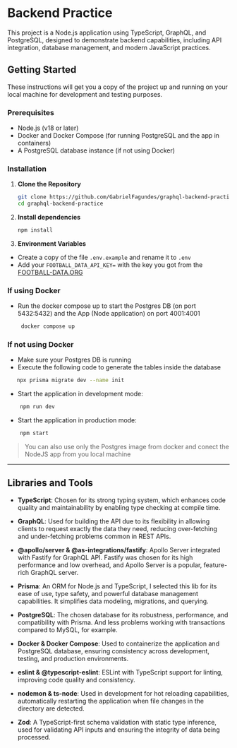 # Backend Practice

This project is a Node.js application using TypeScript, GraphQL, and PostgreSQL, designed to demonstrate backend capabilities, including API integration, database management, and modern JavaScript practices.

## Getting Started

These instructions will get you a copy of the project up and running on your local machine for development and testing purposes.

### Prerequisites

-   Node.js (v18 or later)
-   Docker and Docker Compose (for running PostgreSQL and the app in containers)
-   A PostgreSQL database instance (if not using Docker)

### Installation

1. **Clone the Repository**

    ```sh
    git clone https://github.com/GabrielFagundes/graphql-backend-practice.git
    cd graphql-backend-practice
    ```

2. **Install dependencies**

    ```sh
    npm install
    ```

3. **Environment Variables**

-   Create a copy of the file `.env.example` and rename it to `.env`
-   Add your `FOOTBALL_DATA_API_KEY=` with the key you got from the [FOOTBALL-DATA.ORG](https://www.football-data.org/client/home)

### If using Docker

-   Run the docker compose up to start the Postgres DB (on port 5432:5432) and the App (Node application) on port 4001:4001
    ```sh
     docker compose up
    ```

### If not using Docker

-   Make sure your Postgres DB is running
-   Execute the following code to generate the tables inside the database

```sh
   npx prisma migrate dev --name init
```

-   Start the application in development mode:

```sh
    npm run dev
```

-   Start the application in production mode:

```sh
    npm start
```

> You can also use only the Postgres image from docker and conect the NodeJS app from you local machine

---

## Libraries and Tools

-   **TypeScript**: Chosen for its strong typing system, which enhances code quality and maintainability by enabling type checking at compile time.

-   **GraphQL**: Used for building the API due to its flexibility in allowing clients to request exactly the data they need, reducing over-fetching and under-fetching problems common in REST APIs.

-   **@apollo/server & @as-integrations/fastify**: Apollo Server integrated with Fastify for GraphQL API. Fastify was chosen for its high performance and low overhead, and Apollo Server is a popular, feature-rich GraphQL server.

-   **Prisma**: An ORM for Node.js and TypeScript, I selected this lib for its ease of use, type safety, and powerful database management capabilities. It simplifies data modeling, migrations, and querying.

-   **PostgreSQL**: The chosen database for its robustness, performance, and compatibility with Prisma. And less problems working with transactions compared to MySQL, for example.

-   **Docker & Docker Compose**: Used to containerize the application and PostgreSQL database, ensuring consistency across development, testing, and production environments.

-   **eslint & @typescript-eslint**: ESLint with TypeScript support for linting, improving code quality and consistency.

-   **nodemon & ts-node**: Used in development for hot reloading capabilities, automatically restarting the application when file changes in the directory are detected.

-   **Zod**: A TypeScript-first schema validation with static type inference, used for validating API inputs and ensuring the integrity of data being processed.
